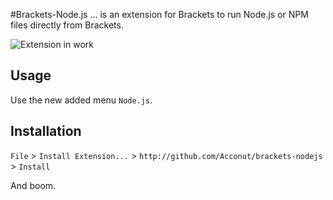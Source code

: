 #Brackets-Node.js
... is an extension for Brackets to run Node.js or NPM files directly from Brackets.

![Extension in work](http://img14.myimg.de/bracketsnodejskompb2b74.png)

## Usage
Use the new added menu `Node.js`.

## Installation
`File` > `Install Extension...` > `http://github.com/Acconut/brackets-nodejs` > `Install`

And boom.